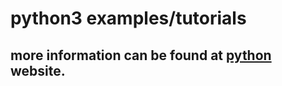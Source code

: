 # python3 examples/tutorials

## more information can be found at [python](https://python.org) website.

``` src/0001_introduction.ipynb [![Binder](https://mybinder.org/badge_logo.svg)](https://mybinder.org/v2/gh/thesheff17/pythonexamples/master?filepath=src%2F0001_introduction.ipynb)
